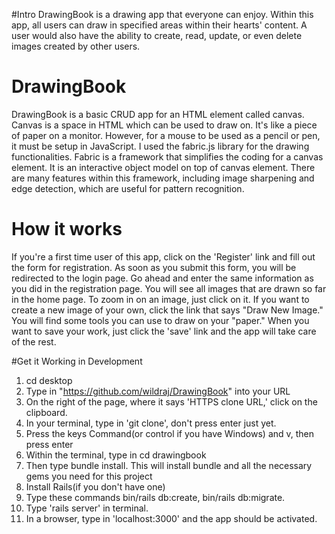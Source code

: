 #Intro
DrawingBook is a drawing app that everyone can enjoy. Within this app, all users can draw in specified areas within their hearts' content. A user would also have the ability to create, read, update, or even delete images created by other users.

# DrawingBook
DrawingBook is a basic CRUD app for an HTML element called canvas. Canvas is a space in HTML which can be used to draw on. It's like a piece of paper on a monitor. However, for a mouse to be used as a pencil or pen, it must be setup in JavaScript. I used the fabric.js library for the drawing functionalities. Fabric is a framework that simplifies the coding for a canvas element. It is an interactive object model on top of canvas element. There are many features within this framework, including image sharpening and edge detection, which are useful for pattern recognition.

# How it works
If you're a first time user of this app, click on the 'Register' link and fill out the form for registration. As soon as you submit this form, you will be redirected to the login page. Go ahead and enter the same information as you did in the registration page. You will see all images that are drawn so far in the home page. To zoom in on an image, just click on it. If you want to create a new image of your own, click the link that says "Draw New Image." You will find some tools you can use to draw on your "paper." When you want to save your work, just click the 'save' link and the app will take care of the rest.

#Get it Working in Development
1. cd desktop
2. Type in "https://github.com/wildraj/DrawingBook" into your URL
3. On the right of the page, where it says 'HTTPS clone URL,' click on the clipboard.
4. In your terminal, type in 'git clone', don't press enter just yet.
5. Press the keys Command(or control if you have Windows) and v, then press enter
6. Within the terminal, type in cd drawingbook
7. Then type bundle install. This will install bundle and all the necessary gems you need for this project
8. Install Rails(if you don't have one)
9. Type these commands bin/rails db:create, bin/rails db:migrate.
10. Type 'rails server' in terminal.
11. In a browser, type in 'localhost:3000' and the app should be activated.
